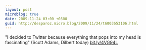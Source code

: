 ```yaml
---
layout: post
microblog: true
date: 2009-11-24 03:00 +0300
guid: http://desparoz.micro.blog/2009/11/24/t6003653106.html
---
```

"I decided to Twitter because everything that pops into my head is fascinating" (Scott Adams, Dilbert today) [bit.ly/4VG94L](http://bit.ly/4VG94L)
